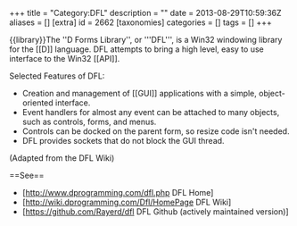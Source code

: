 +++
title = "Category:DFL"
description = ""
date = 2013-08-29T10:59:36Z
aliases = []
[extra]
id = 2662
[taxonomies]
categories = []
tags = []
+++

{{library}}The ''D Forms Library'', or '''DFL''', is a Win32 windowing library for the [[D]] language. DFL attempts to bring a high level, easy to use interface to the Win32 [[API]].

Selected Features of DFL:

* Creation and management of [[GUI]] applications with a simple, object-oriented interface.
* Event handlers for almost any event can be attached to many objects, such as controls, forms, and menus.
* Controls can be docked on the parent form, so resize code isn't needed.
* DFL provides sockets that do not block the GUI thread.

(Adapted from the DFL Wiki)

==See==
* [http://www.dprogramming.com/dfl.php DFL Home]
* [http://wiki.dprogramming.com/Dfl/HomePage DFL Wiki]
* [https://github.com/Rayerd/dfl DFL Github (actively maintained version)]

